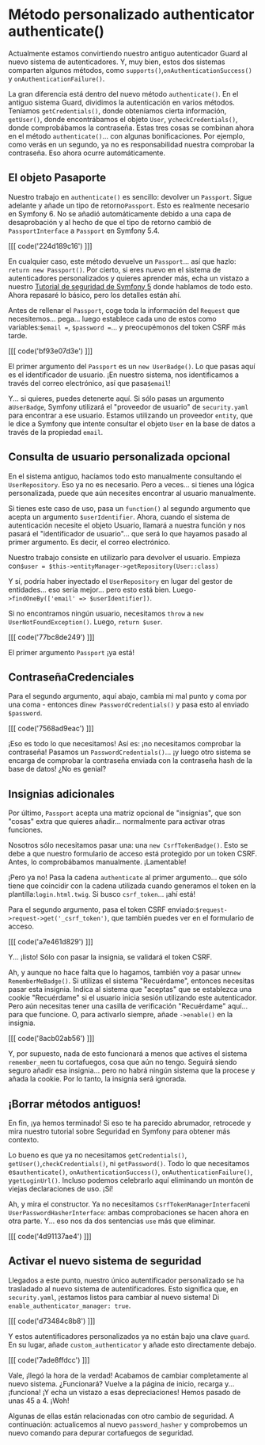 # Método personalizado authenticator authenticate()

Actualmente estamos convirtiendo nuestro antiguo autenticador Guard al nuevo sistema de autenticadores. Y, muy bien, estos dos sistemas comparten algunos métodos, como `supports()`,`onAuthenticationSuccess()` y `onAuthenticationFailure()`.

La gran diferencia está dentro del nuevo método `authenticate()`. En el antiguo sistema Guard, dividimos la autenticación en varios métodos. Teníamos `getCredentials()`, donde obteníamos cierta información, `getUser()`, donde encontrábamos el objeto `User`, y`checkCredentials()`, donde comprobábamos la contraseña. Estas tres cosas se combinan ahora en el método `authenticate()`... con algunas bonificaciones. Por ejemplo, como verás en un segundo, ya no es responsabilidad nuestra comprobar la contraseña. Eso ahora ocurre automáticamente.

## El objeto Pasaporte

Nuestro trabajo en `authenticate()` es sencillo: devolver un `Passport`. Sigue adelante y añade un tipo de retorno`Passport`. Esto es realmente necesario en Symfony 6. No se añadió automáticamente debido a una capa de desaprobación y al hecho de que el tipo de retorno cambió de `PassportInterface` a `Passport` en Symfony 5.4.

[[[ code('224d189c16') ]]]

En cualquier caso, este método devuelve un `Passport`... así que hazlo: `return new Passport()`. Por cierto, si eres nuevo en el sistema de autenticadores personalizados y quieres aprender más, echa un vistazo a nuestro [Tutorial de seguridad de Symfony 5](https://symfonycasts.com/screencast/symfony5-security) donde hablamos de todo esto. Ahora repasaré lo básico, pero los detalles están ahí.

Antes de rellenar el `Passport`, coge toda la información del `Request` que necesitemos... pega... luego establece cada uno de estos como variables:`$email =`, `$password =`... y preocupémonos del token CSRF más tarde.

[[[ code('bf93e07d3e') ]]]

El primer argumento del `Passport` es un `new UserBadge()`. Lo que pasas aquí es el identificador de usuario. ¡En nuestro sistema, nos identificamos a través del correo electrónico, así que pasa`$email`!

Y... si quieres, puedes detenerte aquí. Si sólo pasas un argumento a`UserBadge`, Symfony utilizará el "proveedor de usuario" de `security.yaml` para encontrar a ese usuario. Estamos utilizando un proveedor `entity`, que le dice a Symfony que intente consultar el objeto `User` en la base de datos a través de la propiedad `email`.

## Consulta de usuario personalizada opcional

En el sistema antiguo, hacíamos todo esto manualmente consultando el `UserRepository`. Eso ya no es necesario. Pero a veces... si tienes una lógica personalizada, puede que aún necesites encontrar al usuario manualmente.

Si tienes este caso de uso, pasa un `function()` al segundo argumento que acepta un argumento `$userIdentifier`. Ahora, cuando el sistema de autenticación necesite el objeto Usuario, llamará a nuestra función y nos pasará el "identificador de usuario"... que será lo que hayamos pasado al primer argumento. Es decir, el correo electrónico.

Nuestro trabajo consiste en utilizarlo para devolver el usuario. Empieza con`$user = $this->entityManager->getRepository(User::class)`

Y sí, podría haber inyectado el `UserRepository` en lugar del gestor de entidades... eso sería mejor... pero esto está bien. Luego`->findOneBy(['email' => $userIdentifier])`.

Si no encontramos ningún usuario, necesitamos `throw` a `new UserNotFoundException()`. Luego, `return $user`.

[[[ code('77bc8de249') ]]]

El primer argumento `Passport` ¡ya está!

## ContraseñaCredenciales

Para el segundo argumento, aquí abajo, cambia mi mal punto y coma por una coma - entonces di`new PasswordCredentials()` y pasa esto al enviado `$password`.

[[[ code('7568ad9eac') ]]]

¡Eso es todo lo que necesitamos! Así es: ¡no necesitamos comprobar la contraseña! Pasamos un `PasswordCredentials()`... ¡y luego otro sistema se encarga de comprobar la contraseña enviada con la contraseña hash de la base de datos! ¿No es genial?

## Insignias adicionales

Por último, `Passport` acepta una matriz opcional de "insignias", que son "cosas" extra que quieres añadir... normalmente para activar otras funciones.

Nosotros sólo necesitamos pasar una: una `new CsrfTokenBadge()`. Esto se debe a que nuestro formulario de acceso está protegido por un token CSRF. Antes, lo comprobábamos manualmente. ¡Lamentable!

¡Pero ya no! Pasa la cadena `authenticate` al primer argumento... que sólo tiene que coincidir con la cadena utilizada cuando generamos el token en la plantilla:`login.html.twig`. Si busco `csrf_token`... ¡ahí está!

Para el segundo argumento, pasa el token CSRF enviado:`$request->request->get('_csrf_token')`, que también puedes ver en el formulario de acceso.

[[[ code('a7e461d829') ]]]

Y... ¡listo! Sólo con pasar la insignia, se validará el token CSRF.

Ah, y aunque no hace falta que lo hagamos, también voy a pasar un`new RememberMeBadge()`. Si utilizas el sistema "Recuérdame", entonces necesitas pasar esta insignia. Indica al sistema que "aceptas" que se establezca una cookie "Recuérdame" si el usuario inicia sesión utilizando este autenticador. Pero aún necesitas tener una casilla de verificación "Recuérdame" aquí... para que funcione. O, para activarlo siempre, añade `->enable()` en la insignia.

[[[ code('8acb02ab56') ]]]

Y, por supuesto, nada de esto funcionará a menos que actives el sistema `remember_me`en tu cortafuegos, cosa que aún no tengo. Seguirá siendo seguro añadir esa insignia... pero no habrá ningún sistema que la procese y añada la cookie. Por lo tanto, la insignia será ignorada.

## ¡Borrar métodos antiguos!

En fin, ¡ya hemos terminado! Si eso te ha parecido abrumador, retrocede y mira nuestro tutorial sobre Seguridad en Symfony para obtener más contexto.

Lo bueno es que ya no necesitamos `getCredentials()`, `getUser()`,`checkCredentials()`, ni `getPassword()`. Todo lo que necesitamos es`authenticate()`, `onAuthenticationSuccess()`, `onAuthenticationFailure()`, y`getLoginUrl()`. Incluso podemos celebrarlo aquí eliminando un montón de viejas declaraciones de uso. ¡Sí!

Ah, y mira el constructor. Ya no necesitamos `CsrfTokenManagerInterface`ni `UserPasswordHasherInterface`: ambas comprobaciones se hacen ahora en otra parte. Y... eso nos da dos sentencias `use` más que eliminar.

[[[ code('4d91137ae4') ]]]

## Activar el nuevo sistema de seguridad

Llegados a este punto, nuestro único autentificador personalizado se ha trasladado al nuevo sistema de autentificadores. Esto significa que, en `security.yaml`, ¡estamos listos para cambiar al nuevo sistema! Di `enable_authenticator_manager: true`.

[[[ code('d73484c8b8') ]]]

Y estos autentificadores personalizados ya no están bajo una clave `guard`. En su lugar, añade `custom_authenticator` y añade esto directamente debajo.

[[[ code('7ade8ffdcc') ]]]

Vale, ¡llegó la hora de la verdad! Acabamos de cambiar completamente al nuevo sistema. ¿Funcionará? Vuelve a la página de inicio, recarga y... ¡funciona! ¡Y echa un vistazo a esas depreciaciones! Hemos pasado de unas 45 a 4. ¡Woh!

Algunas de ellas están relacionadas con otro cambio de seguridad. A continuación: actualicemos al nuevo `password_hasher` y comprobemos un nuevo comando para depurar cortafuegos de seguridad.
